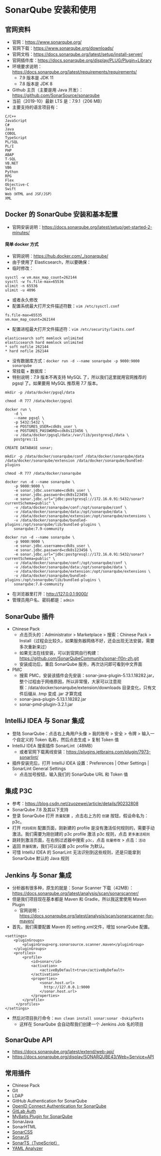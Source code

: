 # SonarQube 安装和使用

## 官网资料

- 官网：<https://www.sonarqube.org/>
- 官网下载：<https://www.sonarqube.org/downloads/>
- 官网文档：<https://docs.sonarqube.org/latest/setup/install-server/>
- 官网插件库：<https://docs.sonarqube.org/display/PLUG/Plugin+Library>
- 环境要求说明：<https://docs.sonarqube.org/latest/requirements/requirements/>
    - 7.9 版本是 JDK 11
    - 7.8 版本是 JDK 8
- Github 主页（主要是用 Java 开发）：<https://github.com/SonarSource/sonarqube>
- 当前（2019-10）最新 LTS 是：7.9.1（206 MB）
- 主要支持的语言项目有：

```
C/C++
JavaScript
C#
Java
COBOL
TypeScript
PL/SQL
PL/I
PHP
ABAP
T-SQL
VB.NET
VB6
Python
RPG
Flex
Objective-C
Swift
Web（HTML and JSF/JSP）
XML
```


## Docker 的 SonarQube 安装和基本配置

- 官网安装说明：<https://docs.sonarqube.org/latest/setup/get-started-2-minutes/>

#### 简单 docker 方式

- 官网说明：<https://hub.docker.com/_/sonarqube/>
- 由于使用了 Elasticsearch，所以要确保：
- 临时修改：

```
sysctl -w vm.max_map_count=262144
sysctl -w fs.file-max=65536
ulimit -n 65536
ulimit -u 4096
```

- 或者永久修改
- 配置系统最大打开文件描述符数：`vim /etc/sysctl.conf`

```
fs.file-max=65535
vm.max_map_count=262144
```

- 配置进程最大打开文件描述符：`vim /etc/security/limits.conf`

```
elasticsearch soft memlock unlimited
elasticsearch hard memlock unlimited
* soft nofile 262144
* hard nofile 262144
```

- 没有数据库方式：`docker run -d --name sonarqube -p 9000:9000 sonarqube`
- 常挂载 + 数据库：
- 特别说明：7.9 版本不再支持 MySQL 了，所以我们这里就用官网推荐的 pgsql 了。如果要用 MySQL 推荐用 7.7 版本。

```
mkdir -p /data/docker/pgsql/data

chmod -R 777 /data/docker/pgsql

docker run \
	-d \
	--name pgsql \
	-p 5432:5432 \
	-e POSTGRES_USER=cdk8s_user \
	-e POSTGRES_PASSWORD=cdk8s123456 \
	-v /data/docker/pgsql/data:/var/lib/postgresql/data \
	postgres:11

CREATE DATABASE sonar;
```

```
mkdir -p /data/docker/sonarqube/conf /data/docker/sonarqube/data /data/docker/sonarqube/extension /data/docker/sonarqube/bundled-plugins

chmod -R 777 /data/docker/sonarqube

docker run -d --name sonarqube \
    -p 9000:9000 \
    -e sonar.jdbc.username=cdk8s_user \
    -e sonar.jdbc.password=cdk8s123456 \
    -e sonar.jdbc.url="jdbc:postgresql://172.16.0.91:5432/sonar?currentSchema=public" \
    -v /data/docker/sonarqube/conf:/opt/sonarqube/conf \
    -v /data/docker/sonarqube/data:/opt/sonarqube/data \
    -v /data/docker/sonarqube/extension:/opt/sonarqube/extensions \
    -v /data/docker/sonarqube/bundled-plugins:/opt/sonarqube/lib/bundled-plugins \
    sonarqube:7.9-community

docker run -d --name sonarqube \
    -p 9000:9000 \
    -e sonar.jdbc.username=cdk8s_user \
    -e sonar.jdbc.password=cdk8s123456 \
    -e sonar.jdbc.url="jdbc:postgresql://172.16.0.91:5432/sonar?currentSchema=public" \
    -v /data/docker/sonarqube/conf:/opt/sonarqube/conf \
    -v /data/docker/sonarqube/data:/opt/sonarqube/data \
    -v /data/docker/sonarqube/extension:/opt/sonarqube/extensions \
    -v /data/docker/sonarqube/bundled-plugins:/opt/sonarqube/lib/bundled-plugins \
    sonarqube:7.8-community
```

- 在浏览器里打开：<http://127.0.0.1:9000/>
- 管理员用户名、密码都是：`admin`

## SonarQube 插件

- Chinese Pack
    - 点击页头的：Administrator > Marketplace > 搜索：Chinese Pack > Install（过程会比较久，如果服务器网络不好，还会出现无法安装，需要多次重新来过）
    - 如果无法在线安装，可以到官网自行构建：<https://github.com/SonarQubeCommunity/sonar-l10n-zh.git>
    - 安装成功后，重启 SonarQube 服务，再次访问即可看到中文界面
- PMC
    - 搜索 PMC，安装该插件会先安装：sonar-java-plugin-5.13.1.18282.jar，整个过程由于网络原因，所以非常慢，大家可以注意观察：/data/docker/sonarqube/extension/downloads 目录变化，只有文件后缀从 .tmp 变成 .jar 才算完成
    - sonar-java-plugin-5.13.1.18282.jar
    - sonar-pmd-plugin-3.2.1.jar

## IntelliJ IDEA 与 Sonar 集成

- 登陆 SonarQube：点击右上角用户头像 > 我的账号 > 安全 > 令牌 > 输入一个自定义的 Token 名称，然后点击生成 > 复制 Token 值
- IntelliJ IDEA 搜索插件 SonarLint（48MB）
    - 或者官网下载离线安装：<https://plugins.jetbrains.com/plugin/7973-sonarlint/>
- 插件安装完后，打开 IntelliJ IDEA 设置：Preferences | Other Settings | SonarLint General Settings
    - 点击加号按钮，输入我们的 SonarQube URL 和 Token 值

## 集成 P3C

- 参考：<https://blog.csdn.net/zuozewei/article/details/90232808>
- SonarQube 7.8 及其以下支持
- 登录 SonarQube 打开 `质量配置` ，点击右上方的 `创建` 按钮，假设命名为：p3c。
- 打开 `代码规则` 配置页面，刚新建的 profile 是没有激活任何规则的，需要手动激活。我们需要为刚创建的 p3c profile 激活 p3c 规则，点击 `更多激活规则`
- 跳转到激活页面，在右侧过滤器中搜索 `p3c`，点击 `批量修改` > 点击：`活动`
- 返回 `质量配置`，我们可以设置 p3c profile 为默认。
- 可惜 IntelliJ IDEA 的 SonarLint 无法识别到这些规则，还是只能拿到 SonarQube 默认的 Java 规则


## Jenkins 与 Sonar 集成

- 分析器有很多种，原生的就是：Sonar Scanner 下载（42MB）：<https://docs.sonarqube.org/latest/analysis/scan/sonarscanner/>
- 但是我们项目现在基本都是 Maven 和 Gradle，所以我这里使用 Maven Plugin
    - 官网说明：<https://docs.sonarqube.org/latest/analysis/scan/sonarscanner-for-maven/>
- 首先，我们需要配置 Maven 的 setting.xml文件，增加 sonarQube 配置。

```
<settings>
    <pluginGroups>
        <pluginGroup>org.sonarsource.scanner.maven</pluginGroup>
    </pluginGroups>
    <profiles>
        <profile>
            <id>sonar</id>
            <activation>
                <activeByDefault>true</activeByDefault>
            </activation>
            <properties>
                <sonar.host.url>
                  http://127.0.0.1:9000
                </sonar.host.url>
            </properties>
        </profile>
     </profiles>
</settings>
```

- 然后对项目执行命令：`mvn clean install sonar:sonar -DskipTests`
    - 这样在 SonarQube 会自动帮我们创建一个 Jenkins Job 名的项目

## SonarQube API


- <https://docs.sonarqube.org/latest/extend/web-api/>
- <https://docs.sonarqube.org/display/SONARQUBE43/Web+Service+API>

## 常用插件

- Chinese Pack
- Git
- LDAP
- GitHub Authentication for SonarQube
- [OpenID Connect Authentication for SonarQube](https://github.com/vaulttec/sonar-auth-oidc)
- [GitLab Auth](https://github.com/gabrie-allaigre/sonar-auth-gitlab-plugin)
- [MyBatis Plugin for SonarQube](https://github.com/donhui/sonar-mybatis)
- SonarJava
- SonarHTML
- [SonarCSS](https://github.com/SonarSource/sonar-css)
- [SonarJS](https://github.com/SonarSource/SonarJS)
- [SonarTS（TypeScript）](https://github.com/SonarSource/SonarTS)
- [YAML Analyzer](https://github.com/sbaudoin/sonar-yaml)


















